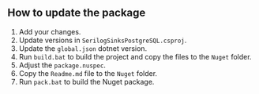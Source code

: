 ## How to update the package

1. Add your changes.
2. Update versions in `SerilogSinksPostgreSQL.csproj`.
3. Update the `global.json` dotnet version.
4. Run `build.bat` to build the project and copy the files to the `Nuget` folder.
5. Adjust the `package.nuspec`.
6. Copy the `Readme.md` file to the `Nuget` folder.
7. Run `pack.bat` to build the Nuget package.